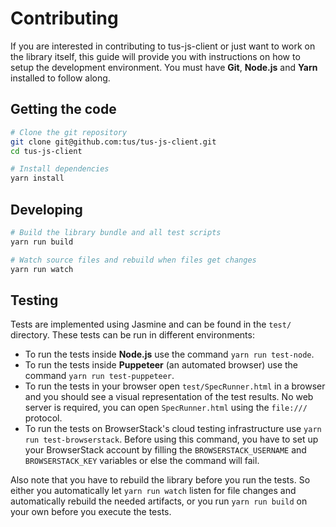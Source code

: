 # Contributing

If you are interested in contributing to tus-js-client or just want to work on the library itself, this guide will provide you with instructions on how to setup the development environment. You must have **Git**, **Node.js** and **Yarn** installed to follow along.

## Getting the code

```bash
# Clone the git repository
git clone git@github.com:tus/tus-js-client.git
cd tus-js-client

# Install dependencies
yarn install
```

## Developing

```bash
# Build the library bundle and all test scripts
yarn run build

# Watch source files and rebuild when files get changes
yarn run watch
```

## Testing

Tests are implemented using Jasmine and can be found in the `test/` directory. These tests can be run in different environments:

- To run the tests inside **Node.js** use the command `yarn run test-node`.
- To run the tests inside **Puppeteer** (an automated browser) use the command `yarn run test-puppeteer`.
- To run the tests in your browser open `test/SpecRunner.html` in a browser and you should see a visual representation of the test results. No web server is required, you can open `SpecRunner.html` using the `file:///` protocol.
- To run the tests on BrowserStack's cloud testing infrastructure use `yarn run test-browserstack`. Before using this command, you have to set up your BrowserStack account by filling the `BROWSERSTACK_USERNAME` and `BROWSERSTACK_KEY` variables or else the command will fail.

Also note that you have to rebuild the library before you run the tests. So either you automatically let `yarn run watch` listen for file changes and automatically rebuild the needed artifacts, or you run `yarn run build` on your own before you execute the tests.
